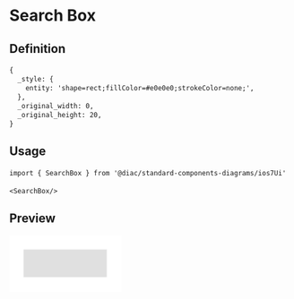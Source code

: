 # Search Box

## Definition

```
{
  _style: { 
    entity: 'shape=rect;fillColor=#e0e0e0;strokeColor=none;',
  },
  _original_width: 0,
  _original_height: 20,
}
```

## Usage

```
import { SearchBox } from '@diac/standard-components-diagrams/ios7Ui'

<SearchBox/>
```

## Preview

<img src="./search-box.png" width="200"/>
